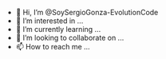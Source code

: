 - 👋 Hi, I’m @SoySergioGonza-EvolutionCode
- 👀 I’m interested in ...
- 🌱 I’m currently learning ...
- 💞️ I’m looking to collaborate on ...
- 📫 How to reach me ...

<!---
SoySergioGonza-EvolutionCode/SoySergioGonza-EvolutionCode is a ✨ special ✨ repository because its `README.md` (this file) appears on your GitHub profile.
You can click the Preview link to take a look at your changes.
--->
